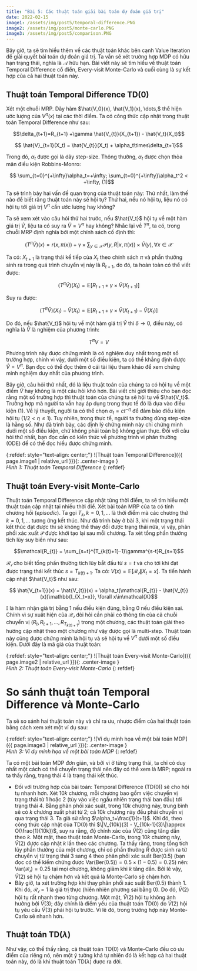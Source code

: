 ```yaml
---
title: "Bài 5: Các thuật toán giải bài toán dự đoán giá trị"
date: 2022-02-15
image1: /assets/img/post5/temporal-difference.PNG
image2: /assets/img/post5/monte-carlo.PNG
image3: /assets/img/post5/comparison.PNG
---
```


Bây giờ, ta sẽ tìm hiểu thêm về các thuật toán khác bên cạnh Value Iteration để giải quyết bài toán dự đoán giá trị. Ta vẫn sẽ xét trường hợp MDP có hữu hạn trạng thái, nghĩa là $\mathcal{A}$ hữu hạn. Bài viết này sẽ tìm hiểu về thuật toán Temporal Difference cổ điển, Every-visit Monte-Carlo và cuối cùng là sự kết hợp của cả hai thuật toán này.

## Thuật toán Temporal Difference TD(0)

Xét một chuỗi MRP. Dãy hàm $\hat{V_0}(x), \hat{V_1}(x), \dots,$ thể hiện ước lượng của $V^{\pi}(x)$ tại các thời điểm. Ta có công thức cập nhật trong thuật toán Temporal Difference như sau:

$$\delta_{t+1}=R_{t+1} +\gamma \hat{V_{t}}(X_{t+1}) - \hat{V_t}(X_t)$$

$$ \hat{V}_{t+1}(X_t) = \hat{V_{t}}(X_t) + \alpha_t\times\delta_{t+1}$$

Trong đó, $\alpha_t$ được gọi là dãy step-size. Thông thường, $\alpha_t$ được chọn thỏa mãn điều kiện Robbins-Monro:

$$ \sum_{t=0}^{+\infty}\alpha_t=+\infty; \sum_{t=0}^{+\infty}\alpha_t^2 < +\infty, (1)$$

Ta sẽ trình bày hai vấn đề quan trọng của thuật toán này: Thứ nhất, làm thế nào để biết rằng thuật toán này sẽ hội tụ? Thứ hai, nếu nó hội tụ, liệu nó có hội tụ tới giá trị $V^{\pi}$ cần ước lượng hay không?

Ta sẽ xem xét vào câu hỏi thứ hai trước, nếu $\hat{V_t}$ hội tụ về một hàm giá trị $\hat{V}$, liệu ta có suy ra $\hat{V}=V^{\pi}$ hay không? Nhắc lại về $T^{\pi}$, ta có, trong chuỗi MRP định nghĩa bởi một chính sách cố định thì:

$$ (T^{\pi}\hat{V})(x) = r(x, \pi(x)) + \gamma\times\sum_{y\in\mathcal{X}}\mathcal{P}(y,R | x, \pi(x))\times \hat{V}(y), \forall x\in\mathcal{X}$$

Ta có: $X_{t+1}$ là trạng thái kế tiếp của $X_t$ theo chính sách $\pi$ và phần thưởng sinh ra trong quá trình chuyển vị này là $R_{t+1}$, do đó, ta hoàn toàn có thể viết được:

$$ (T^{\pi}\hat{V})(X_t) = \mathbb{E}[R_{t+1} + \gamma\times \hat{V}(X_{t+1})]$$

Suy ra được:

$$ (T^{\pi}\hat{V})(X_t) - \hat{V}(X_t) = \mathbb{E}[R_{t+1} + \gamma\times \hat{V}(X_{t+1}) - \hat{V}(X_t)]$$

Do đó, nếu $\hat{V_t}$ hội tụ về một hàm giá trị $\hat{V}$ thì $\delta\rightarrow 0$, điều này, có nghĩa là $\hat{V}$ là nghiệm của phương trình:

$$ T^{\pi}V=V$$

Phương trình này được chứng minh là có nghiệm duy nhất trong một số trường hợp, chính vì vậy, dưới một số điều kiện, ta có thể khẳng định được $\hat{V}=V^{\pi}$. Bạn đọc có thể đọc thêm ở cái tài liệu tham khảo để xem chứng minh nghiệm duy nhất của phương trình.

Bây giờ, câu hỏi thứ nhất, đó là liệu thuật toán của chúng ta có hội tụ về một điểm $\hat{V}$ hay không là một câu hỏi khó hơn. Bài viết chỉ giới thiệu cho bạn đọc rằng một số trường hợp thì thuật toán của chúng ta sẽ hội tụ về $\hat{V_t}$. Trường hợp mà người ta vẫn hay áp dụng trong thực tế đó là dựa vào điều kiện $(1)$. Về lý thuyết, người ta có thể chọn $\alpha_t = ct^{-\eta}$ để đảm bảo điều kiện hội tụ ($1/2<\eta\leq 1$). Tuy nhiên, trong thực tế, người ta thường dùng step-size là hằng số. Như đã trình bày, các định lý chứng minh này chỉ chứng minh dưới một số điều kiện, chứ không phải toàn bộ không gian thực. Đối với câu hỏi thứ nhất, bạn đọc cần có kiến thức về phương trình vi phân thường (ODE) để có thể đọc hiểu được chứng minh.

{:refdef: style="text-align: center;"}
  ![Thuật toán Temporal Difference]({{ page.image1 | relative_url }}){: .center-image }  
  *Hình 1: Thuật toán Temporal Difference* 
{: refdef}

## Thuật toán Every-visit Monte-Carlo
Thuật toán Temporal Difference cập nhật từng thời điểm, ta sẽ tìm hiểu một thuật toán cập nhật tại nhiều thời điể. Xét bài toán MRP của ta có tính chương hồi (*episodic*). Ta gọi $T_k, k=0,1,\dots$ là thời điểm mà các chương thứ $k=0,1,\dots$ tương ứng kết thúc. Như đã trình bày ở bài 3, khi một trạng thái kết thúc đạt được thì sẽ không thể thay đổi được trạng thái nữa, vì vậy, phân phối xác xuất $\mathcal{P}$ được khởi tạo lại sau mỗi chương. Ta xét tổng phần thưởng tích lũy suy biến như sau:

$$\mathcal{R_{t}} = \sum_{s=t}^{T_{k(t)+1}-1}\gamma^{s-t}R_{s+1}$$

$\mathcal{R_{t}}$ cho biết tổng phần thưởng tích lũy bắt đầu từ $s=t$ và cho tới khi đạt được trạng thái kết thúc $s=T_{k(t)+1}$. Ta có: $V(x) = \mathbb{E}[\mathcal{R_t} \| X_t =x]$. Ta tiến hành cập nhật $\hat{V_t}$ như sau:

$$ \hat{V_{t+1}}(x) = \hat{V_{t}}(x) + \alpha_t(\mathcal{R_{t}} - \hat{V_{t}}(x))\mathbb{I_{X_t=x}}, \forall x\in\mathcal{X}$$

$\mathbb{I}$ là hàm nhận giá trị bằng $1$ nếu điều kiện đúng, bằng $0$ nếu điều kiện sai. Chính vì sự xuất hiện của $\mathcal{R_{t}}$ đòi hỏi cần phải có thông tin của cả chuỗi chuyển vị ($R_t, R_{t+1},\dots, R_{T_{k(t)+1}}$) trong một chương, các thuật toán giải theo hướng cập nhật theo một chương như vậy được gọi là multi-step. Thuật toán này cũng được chứng minh là hội tụ và sẽ hội tụ về $V^{\pi}$ dưới một số điều kiện. Dưới đây là mã giả của thuật toán:

{:refdef: style="text-align: center;"}
  ![Thuật toán Every-visit Monte-Carlo]({{ page.image2 | relative_url }}){: .center-image }  
  *Hình 2: Thuật toán Every-visit Monte-Carlo* 
{: refdef}

# So sánh thuật toán Temporal Difference và Monte-Carlo
Ta sẽ so sánh hai thuật toán này và chỉ ra ưu, nhược điểm của hai thuật toán bằng cách xem xét một ví dụ sau:

{:refdef: style="text-align: center;"}
  ![Ví dụ minh họa về một bài toán MDP]({{ page.image3 | relative_url }}){: .center-image }  
  *Hình 3: Ví dụ minh họa về một bài toán MDP* 
{: refdef}

Ta có một bài toán MDP đơn giản, và bởi vì ở từng trạng thái, ta chỉ có duy nhất một cách có thể chuyển trạng thái nên đây có thể xem là MRP; ngoài ra ta thấy rằng, trạng thái $4$ là trạng thái kết thúc.
- Đối với trường hợp của bài toán: Temporal Difference (TD(0)) sẽ cho hội tụ nhanh hơn. Xét $10k$ chương, mỗi chương bao gồm việc chuyển vị trạng thái từ $1$ hoặc $2$ (tùy vào việc ngẫu nhiên trạng thái ban đầu) tới trạng thái $4$. Bằng phân phối xác suất, trong $10k$ chương này, trung bình sẽ có $k$ chương xuất phát từ $2$; cả $10k$ chương này đều phải chuyển vị qua trạng thái $3$. Ta giả sử rằng $\alpha_t=\frac{1}{t+1}$. Khi đó, theo công thức cập nhật của TD(0) thì $\|V_{10k}(3) - V_{10k-1}(3)\|\approx O(\frac{1}{10k})$, suy ra rằng, độ chính xác của $\hat{V}(2)$ cũng tăng dần theo $k$. Một mặt, theo thuật toán Monte-Carlo, trong $10k$ chương này, $\hat{V}(2)$ được cập nhật $k$ lần theo các chương. Ta thấy rằng, trong tổng tích lũy phần thưởng của một chương, chỉ có phần thưởng $R$ được sinh ra từ chuyển vị từ trạng thái $3$ sang $4$ theo phân phối xác suất $\text{Ber}(0.5)$ (bạn đọc có thể kiểm chứng được $\text{Var}(\text{Ber}(0.5)) = 0.5\times (1-0.5) = 0.25$) nên: $\text{Var}(\mathcal{R_t}) = 0.25$ tại mọi chương, không giảm khi $k$ tăng dần. Bởi lẽ vậy, $\hat{V}(2)$ sẽ hội tụ chậm hơn và kết quả là Monte-Carlo sẽ chậm hơn.
- Bây giờ, ta xét trường hợp khi thay phân phối xác suất $\text{Ber}(0.5)$ thành $1$. Khi đó, $\mathcal{R_t}=1$ là giá trị thực (hiển nhiên phương sai bằng 0). Do đó, $\hat{V}(2)$ hội tụ rất nhanh theo từng chương. Một mặt, $\hat{V}(2)$ hội tụ không ảnh hưởng bởi $\hat{V}(3)$; đây chính là điểm yếu của thuật toán TD(0) do $\hat{V}(2)$ hội tụ yêu cầu $\hat{V}(3)$ phải hội tụ trước. Vì lẽ đó, trong trường hợp này Monte-Carlo sẽ nhanh hơn.

## Thuật toán TD($\lambda$)
Như vậy, có thể thấy rằng, cả thuật toán TD(0) và Monte-Carlo đều có ưu điểm của riêng nó, nên một ý tưởng khá tự nhiên đó là kết hợp cả hai thuật toán này, đó là khi thuật toán TD($\lambda$) được ra đời.
<script type="text/x-mathjax-config">
    MathJax.Hub.Config({
      tex2jax: {
        skipTags: ['script', 'noscript', 'style', 'textarea', 'pre'],
        inlineMath: [['$','$']]
      }
    });
  </script>
<script src="https://cdn.mathjax.org/mathjax/latest/MathJax.js?config=TeX-AMS-MML_HTMLorMML" type="text/javascript"></script>
